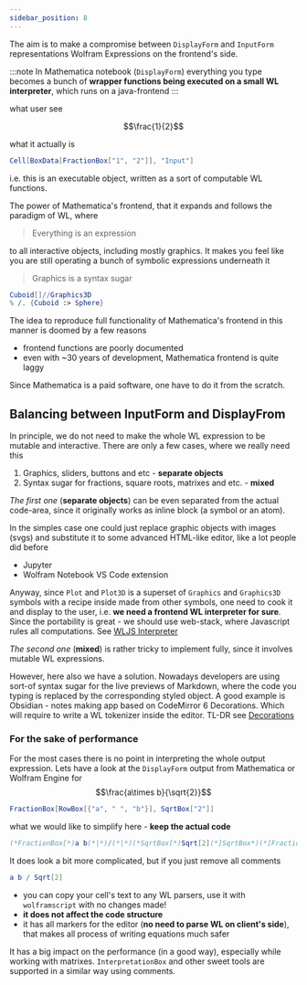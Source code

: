 ```yaml
---
sidebar_position: 8
---
```

The aim is to make a compromise between `DisplayForm` and `InputForm` representations Wolfram Expressions on the frontend's side.

:::note
In Mathematica notebook (`DisplayForm`) everything you type becomes a bunch of __wrapper functions  being executed on a small WL interpreter__, which runs on a java-frontend
:::

what user see

$$\frac{1}{2}$$

what it actually is

```mathematica
Cell[BoxData[FractionBox["1", "2"]], "Input"]
```

i.e. this is an executable object, written as a sort of computable WL functions.

The power of Mathematica's frontend, that it expands and follows the paradigm of WL, where 

> Everything is an expression

to all interactive objects, including mostly graphics. It makes you feel like you are still operating a bunch of symbolic expressions underneath it

> Graphics is a syntax sugar

```mathematica
Cuboid[]//Graphics3D
% /. {Cuboid :> Sphere}
```

The idea to reproduce full functionality of Mathematica's frontend in this manner is doomed by a few reasons

- frontend functions are poorly documented
- even with ~30 years of development, Mathematica frontend is quite laggy

Since Mathematica is a paid software, one have to do it from the scratch.

## Balancing between InputForm and DisplayFrom
In principle, we do not need to make the whole WL expression to be mutable and interactive. There are only a few cases, where we really need this

1. Graphics, sliders, buttons and etc - __separate objects__
2. Syntax sugar for fractions, square roots, matrixes and etc. - __mixed__

*The first one* (__separate objects__) can be even separated from the actual code-area, since it originally works as inline block (a symbol or an atom). 

In the simples case one could just replace graphic objects with images (svgs) and substitute it to some advanced HTML-like editor, like a lot people did before

- Jupyter
- Wolfram Notebook VS Code extension

Anyway, since `Plot` and `Plot3D` is a superset of `Graphics` and `Graphics3D` symbols with a recipe inside made from other symbols, one need to cook it and display to the user, i.e. __we need a frontend WL interpreter for sure__. Since the portability is great - we should use web-stack, where Javascript rules all computations. See [WLJS Interpreter](../../interpreter/intro.md)

*The second one* (__mixed__) is rather tricky to implement fully, since it involves mutable WL expressions. 

However, here also we have a solution. Nowadays developers are using sort-of syntax sugar for the live previews of Markdown, where the code you typing is replaced by the corresponding styled object. A good example is Obsidian - notes making app based on CodeMirror 6 Decorations. Which will require to write a WL tokenizer inside the editor. TL-DR see [Decorations](Outdated/Development/Decorations.md)

### For the sake of performance
For the most cases there is no point in interpreting the whole output expression.
Lets have a look at the `DisplayForm` output from Mathematica or Wolfram Engine for
$$\frac{a\times b}{\sqrt{2}}$$
```mathematica
FractionBox[RowBox[{"a", " ", "b"}], SqrtBox["2"]]
```

what we would like to simplify here - __keep the actual code__ 

```mathematica
(*FractionBox[*)a b(*|*)/(*|*)(*SqrtBox[*)Sqrt[2](*]SqrtBox*)(*]FractionBox*)
```

It does look a bit more complicated, but if you just remove all comments

```mathematica
a b / Sqrt[2]
```

- you can copy your cell's text to any WL parsers, use it with `wolframscript` with no changes made!
- **it does not affect the code structure**
- it has all markers for the editor (**no need to parse WL on client's side**), that makes all process of writing equations much safer

It has a big impact on the performance (in a good way), especially while working with matrixes. `InterpretationBox` and other sweet tools are supported in a similar way using comments.

